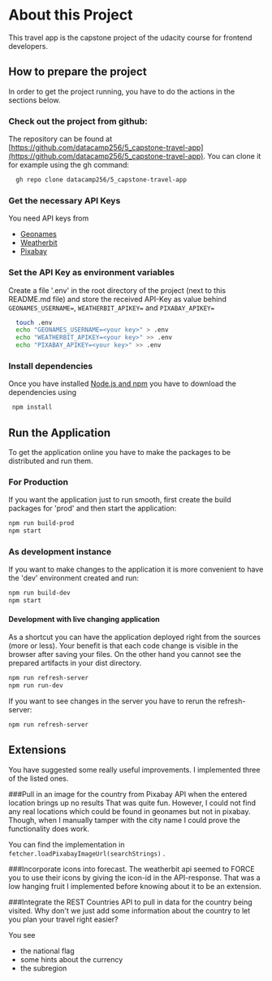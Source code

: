 # About this Project
This travel app is the capstone project of the udacity course for frontend developers.
## How to prepare the project
In order to get the project running, you have to do the actions in the sections below.
### Check out the project from github: 
The repository can be found at  [https://github.com/datacamp256/5_capstone-travel-app](https://github.com/datacamp256/5_capstone-travel-app). You can clone it for example using the gh command:

```bash
  gh repo clone datacamp256/5_capstone-travel-app
```
 
### Get the necessary API Keys
You need API keys from
* [Geonames](http://www.geonames.org/login)
* [Weatherbit](https://www.weatherbit.io/account/create)
* [Pixabay](https://pixabay.com/api/docs/)


### Set the API Key as environment variables
Create a file '.env' in the root directory of the project (next to this README.md file) and store the received API-Key as value behind `GEONAMES_USERNAME=`, `WEATHERBIT_APIKEY=` and `PIXABAY_APIKEY=`
```bash
  touch .env
  echo "GEONAMES_USERNAME=<your key>" > .env
  echo "WEATHERBIT_APIKEY=<your key>" >> .env
  echo "PIXABAY_APIKEY=<your key>" >> .env
```

### Install dependencies
 Once you have installed [Node.js and npm](https://docs.npmjs.com/downloading-and-installing-node-js-and-npm) you have to download the dependencies using
```bash
 npm install
```

## Run the Application
To get the application online you have to make the packages to be distributed and run them.
### For Production
If you want the application just to run smooth, first create the build packages for 'prod' and then start the application:
```bash
npm run build-prod
npm start
```

### As development instance
If you want to make changes to the application it is more convenient to have the 'dev' environment created and run:
```bash
npm run build-dev
npm start
```

#### Development with live changing application
As a shortcut you can have the application deployed right from the sources (more or less). Your benefit is that each code change is visible in the browser after saving your files. On the other hand you cannot see the prepared artifacts in your dist directory.
```bash
npm run refresh-server
npm run run-dev
```
If you want to see changes in the server you have to rerun the refresh-server:
```bash
npm run refresh-server
```

## Extensions
You have suggested some really useful improvements. I implemented three of the listed ones.

###Pull in an image for the country from Pixabay API when the entered location brings up no results
That was quite fun. However, I could not find any real locations which could be found in geonames but not in pixabay. Though, when I manually tamper with the city name I could prove the functionality does work.

You can find the implementation in `fetcher.loadPixabayImageUrl(searchStrings)` .

###Incorporate icons into forecast.
The weatherbit api seemed to FORCE you to use their icons by giving the icon-id in the API-response. That was a low hanging fruit I implemented before knowing about it to be an extension.

###Integrate the REST Countries API to pull in data for the country being visited.
Why don't we just add some information about the country to let you plan your travel right easier?

You see
* the national flag
* some hints about the currency
* the subregion
